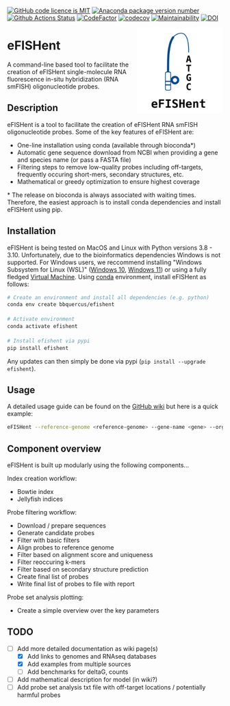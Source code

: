 <!-- [![Conda download statistics](https://anaconda.org/bioconda/efishent/badges/downloads.svg)]() -->
[![GitHub code licence is MIT](https://anaconda.org/bioconda/efishent/badges/license.svg)]()
[![Anaconda package version number](https://anaconda.org/bioconda/efishent/badges/version.svg)]()
[![Github Actions Status](https://github.com/bbquercus/eFISHent/workflows/Tests/badge.svg)]()
[![CodeFactor](https://www.codefactor.io/repository/github/bbquercus/efishent/badge)](https://www.codefactor.io/repository/github/bbquercus/efishent)
[![codecov](https://codecov.io/gh/BBQuercus/eFISHent/branch/main/graph/badge.svg?token=C1SRFYZ5VP)](https://codecov.io/gh/BBQuercus/eFISHent)
[![Maintainability](https://api.codeclimate.com/v1/badges/7470189fdd927276f80e/maintainability)](https://codeclimate.com/github/BBQuercus/eFISHent/maintainability)
[![DOI](https://zenodo.org/badge/501129295.svg)](https://zenodo.org/badge/latestdoi/501129295)

<img src="https://raw.githubusercontent.com/BBQuercus/eFISHent/main/logo.png" width="200px" align="right" alt="Logo of eFISHent.">

# eFISHent

A command-line based tool to facilitate the creation of eFISHent single-molecule RNA fluorescence in-situ hybridization (RNA smFISH) oligonucleotide probes.

## Description

eFISHent is a tool to facilitate the creation of eFISHent RNA smFISH oligonucleotide probes. Some of the key features of eFISHent are:

* One-line installation using conda (available through bioconda*)
* Automatic gene sequence download from NCBI when providing a gene and species name (or pass a FASTA file)
* Filtering steps to remove low-quality probes including off-targets, frequently occuring short-mers, secondary structures, etc.
* Mathematical or greedy optimization to ensure highest coverage

\* The release on bioconda is always associated with waiting times. Therefore, the easiest approach is to install conda dependencies and install eFISHent using pip.

## Installation

eFISHent is being tested on MacOS and Linux with Python versions 3.8 - 3.10. Unfortunately, due to the bioinformatics dependencies Windows is not supported. For Windows users, we reccommend installing "Windows Subsystem for Linux (WSL)" ([Windows 10](https://ubuntu.com/tutorials/install-ubuntu-on-wsl2-on-windows-10#1-overview), [Windows 11](https://ubuntu.com/tutorials/install-ubuntu-on-wsl2-on-windows-11-with-gui-support#1-overview)) or using a fully fledged [Virtual Machine](https://ubuntu.com/tutorials/how-to-run-ubuntu-desktop-on-a-virtual-machine-using-virtualbox#1-overview). Using [conda](https://conda.io/) environment, install eFISHent as follows:

```bash
# Create an environment and install all dependencies (e.g. python)
conda env create bbquercus/efishent  

# Activate environment
conda activate efishent

# Install efishent via pypi
pip install efishent
```

Any updates can then simply be done via pypi (`pip install --upgrade efishent`).

## Usage

A detailed usage guide can be found on the [GitHub wiki](https://github.com/bbquercus/eFISHent/wiki) but here is a quick example:

```bash
eFISHent --reference-genome <reference-genome> --gene-name <gene> --organism-name <organism>
```

## Component overview

eFISHent is built up modularly using the following components...

Index creation workflow:

* Bowtie index
* Jellyfish indices

Probe filtering workflow:

* Download / prepare sequences
* Generate candidate probes
* Filter with basic filters
* Align probes to reference genome
* Filter based on alignment score and uniqueness
* Filter reoccuring k-mers
* Filter based on secondary structure prediction
* Create final list of probes
* Write final list of probes to file with report

Probe set analysis plotting:

* Create a simple overview over the key parameters


## TODO

* [ ] Add more detailed documentation as wiki page(s)
  * [x] Add links to genomes and RNAseq databases
  * [x] Add examples from multiple sources
  * [ ] Add benchmarks for deltaG, counts
* [ ] Add mathematical description for model (in wiki?)
* [ ] Add probe set analysis txt file with off-target locations / potentially harmful probes
